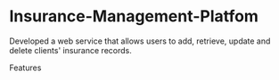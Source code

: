 # Insurance-Management-Platfom
Developed a web service that allows users to add, retrieve, update and delete clients' insurance records. 

Features

